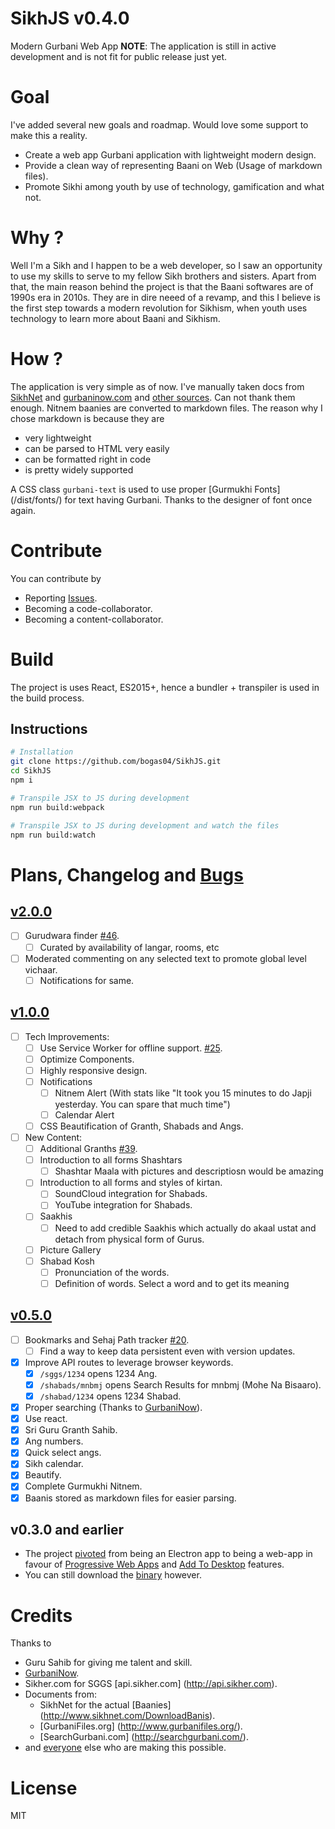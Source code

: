 SikhJS v0.4.0
==
Modern Gurbani Web App
**NOTE**: The application is still in active development and is not fit for public release just yet.

Goal
==
I've added several new goals and roadmap. Would love some support to make this a reality.
* Create a web app Gurbani application with lightweight modern design.
* Provide a clean way of representing Baani on Web (Usage of markdown files).
* Promote Sikhi among youth by use of technology, gamification and what not.

Why ?
==
Well I'm a Sikh and I happen to be a web developer, so I saw an opportunity to use my skills to serve to my fellow Sikh brothers and sisters.
Apart from that, the main reason behind the project is that the Baani softwares are of 1990s era in 2010s.
They are in dire neeed of a revamp, and this I believe is the first step towards a modern revolution for Sikhism, when youth uses technology to learn more about Baani and Sikhism.

How ?
==
The application is very simple as of now. I've manually taken docs from [SikhNet](http://www.sikhnet.com/DownloadBanis) and [gurbaninow.com](https://github.com/Sarabveer/gurbaninow/blob/master/API.md) and [other sources](#credits). Can not thank them enough. Nitnem baanies are converted to markdown files. The reason why I chose markdown is because they are
* very lightweight
* can be parsed to HTML very easily
* can be formatted right in code
* is pretty widely supported

A CSS class `gurbani-text` is used to use proper [Gurmukhi Fonts] (/dist/fonts/) for text having Gurbani. Thanks to the designer of font once again.

Contribute
== 
You can contribute by
* Reporting [Issues](https://github.com/bogas04/SikhJS/issues/new).
* Becoming a code-collaborator.
* Becoming a content-collaborator.

Build
==
The project is uses React, ES2015+, hence a bundler + transpiler is used in the build process.

## Instructions

```bash
# Installation
git clone https://github.com/bogas04/SikhJS.git
cd SikhJS
npm i

# Transpile JSX to JS during development
npm run build:webpack

# Transpile JSX to JS during development and watch the files
npm run build:watch
```

Plans, Changelog and [Bugs](https://github.com/bogas04/SikhJS/labels/bug)
==
## [v2.0.0](https://github.com/bogas04/SikhJS/issues?q=is%3Aopen+is%3Aissue+milestone%3Av2.0.0)
- [ ] Gurudwara finder [#46](https://github.com/bogas04/sikhjs/issues/46).
  - [ ] Curated by availability of langar, rooms, etc
- [ ] Moderated commenting on any selected text to promote global level vichaar.
  - [ ] Notifications for same.

## [v1.0.0](https://github.com/bogas04/SikhJS/issues?q=is%3Aopen+is%3Aissue+milestone%3Av1.0.0)
- [ ] Tech Improvements:
  - [ ] Use Service Worker for offline support. [#25](https://github.com/bogas04/sikhjs/issues/25).
  - [ ] Optimize Components.
  - [ ] Highly responsive design.
  - [ ] Notifications
    - [ ] Nitnem Alert (With stats like "It took you 15 minutes to do Japji yesterday. You can spare that much time")
    - [ ] Calendar Alert
  - [ ] CSS Beautification of Granth, Shabads and Angs.
- [ ] New Content:
  - [ ] Additional Granths [#39](https://github.com/bogas04/sikhjs/issues/39).
  - [ ] Introduction to all forms Shashtars 
    - [ ] Shashtar Maala with pictures and descriptiosn would be amazing
  - [ ] Introduction to all forms and styles of kirtan.
    - [ ] SoundCloud integration for Shabads.
    - [ ] YouTube integration for Shabads.
  - [ ] Saakhis
    - [ ] Need to add credible Saakhis which actually do akaal ustat and detach from physical form of Gurus.
  - [ ] Picture Gallery
  - [ ] Shabad Kosh
    - [ ] Pronunciation of the words.
    - [ ] Definition of words. Select a word and to get its meaning

## [v0.5.0](https://github.com/bogas04/SikhJS/issues?q=is%3Aopen+is%3Aissue+milestone%3Av0.5.0)
- [ ] Bookmarks and Sehaj Path tracker [#20](https://github.com/bogas04/sikhjs/issues/20).
  - [ ] Find a way to keep data persistent even with version updates.
- [x] Improve API routes to leverage browser keywords.
  - [x] `/sggs/1234` opens 1234 Ang.
  - [x] `/shabads/mnbmj` opens Search Results for mnbmj (Mohe Na Bisaaro).
  - [x] `/shabad/1234` opens 1234 Shabad.
- [x] Proper searching (Thanks to [GurbaniNow](https://github.com/Sarabveer/gurbaninow)).
- [x] Use react.
- [x] Sri Guru Granth Sahib.
- [x] Ang numbers.
- [x] Quick select angs.
- [x] Sikh calendar.
- [x] Beautify.
- [x] Complete Gurmukhi Nitnem.
- [x] Baanis stored as markdown files for easier parsing.

## v0.3.0 and earlier
- The project [pivoted](https://github.com/bogas04/SikhJS/issues/32) from being an Electron app to being a web-app in favour of [Progressive Web Apps](https://developers.google.com/web/progressive-web-apps/) and [Add To Desktop](https://www.thurrott.com/cloud/65582/google-retiring-chrome-app-launcher-windows) features.
- You can still download the [binary](https://github.com/bogas04/SikhJS/releases/tag/beta3) however.

# Credits
Thanks to
* Guru Sahib for giving me talent and skill.
* [GurbaniNow](https://github.com/Sarabveer/gurbaninow).
* Sikher.com for SGGS [api.sikher.com] (http://api.sikher.com).
* Documents from:
  * SikhNet for the actual [Baanies] (http://www.sikhnet.com/DownloadBanis).
  * [GurbaniFiles.org] (http://www.gurbanifiles.org/).
  * [SearchGurbani.com] (http://searchgurbani.com/).
* and [everyone](https://github.com/bogas04/SikhJS/graphs/contributors) else who are making this possible.

# License
MIT
